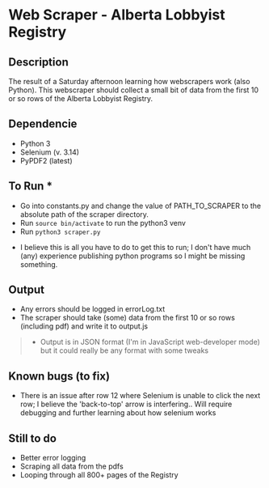 # Web Scraper - Alberta Lobbyist Registry

## Description

The result of a Saturday afternoon learning how webscrapers work (also Python).
This webscraper should collect a small bit of data from the first 10 or so rows of the Alberta Lobbyist Registry. 


## Dependencie
- Python 3
- Selenium (v. 3.14)
- PyPDF2 (latest)

## To Run *

- Go into constants.py and change the value of PATH_TO_SCRAPER to the absolute path of the scraper directory.
- Run `source bin/activate` to run the python3 venv
- Run `python3 scraper.py`

* I believe this is all you have to do to get this to run; I don't have much (any) experience publishing python programs so I might be missing something. 

## Output
- Any errors should be logged in errorLog.txt
- The scraper should take (some) data from the first 10 or so rows (including pdf) and write it to output.js
> - Output is in JSON format (I'm in JavaScript web-developer mode) but it could really be any format with some tweaks

## Known bugs (to fix)
- There is an issue after row 12 where Selenium is unable to click the next row; I believe the 'back-to-top' arrow is interfering.. Will require debugging and further learning about how selenium works

## Still to do 
- Better error logging
- Scraping all data from the pdfs
- Looping through all 800+ pages of the Registry

